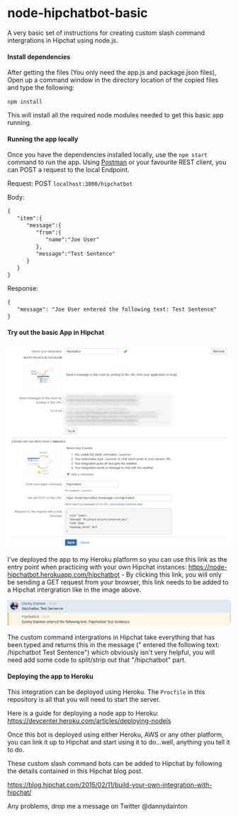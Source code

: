 # node-hipchatbot-basic
A very basic set of instructions for creating custom slash command intergrations in Hipchat using node.js. 

#### Install dependencies
After getting the files (You only need the app.js and package.json files), Open up a command window in the directory location of the copied files and type the following:

`npm install`

This will install all the required node modules needed to get this basic app running.

#### Running the app locally

Once you have the dependencies installed locally, use the `npm start` command to run the app. Using [Postman](https://www.getpostman.com/ "Postman") or your favourite REST client, you can POST a request to the local Endpoint.

Request:
POST `localhost:3000/hipchatbot`

Body:
```
{
   "item":{
      "message":{
         "from":{
            "name":"Joe User"
         },
         "message":"Test Sentence"
      }
   }
}
```

Response:
```
{  
   "message": "Joe User entered the following text: Test Sentence"
}
```

#### Try out the basic App in Hipchat

![Alt text](/public/hipchatbot.png?raw=true "Hipchat Intergration")

I've deployed the app to my Heroku platform so you can use this link as the entry point when practicing with your own Hipchat instances: https://node-hipchatbot.herokuapp.com/hipchatbot - By clicking this link, you will only be sending a GET request from your browser, this link needs to be added to a Hipchat intergration like in the image above.

![Alt text](/public/User_Message.png?raw=true "Hipchat Message")

The custom command intergrations in Hipchat take everything that has been typed and returns this in the message ("<Username> entered the following text: /hipchatbot Test Sentence") which obviously isn't very helpful, you will need add some code to split/strip out that "/hipchatbot" part.

#### Deploying the app to Heroku

This integration can be deployed using Heroku. The `Procfile` in this repository is all that you will need to start the server.

Here is a guide for deploying a node app to Heroku: https://devcenter.heroku.com/articles/deploying-nodejs

Once this bot is deployed using either Heroku, AWS or any other platform, you can link it up to Hipchat and start using it to do...well, anything you tell it to do.

These custom slash command bots can be added to Hipchat by following the details contained in this Hipchat blog post.

https://blog.hipchat.com/2015/02/11/build-your-own-integration-with-hipchat/

Any problems, drop me a message on Twitter @dannydainton
